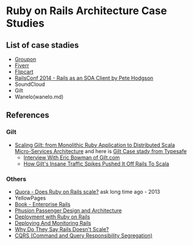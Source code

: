 # Ruby on Rails Architecture Case Studies

## List of case stadies
- [Groupon](groupon.md)
- [Fiverr](fiverr.md)
- [Flipcart](flipcart.md)
- [RailsConf 2014 - Rails as an SOA Client by Pete Hodgson](rails-as-an-soa-client-by-pete-hodgson.md)
- SoundCloud
- Gilt
- Wanelo(wanelo.md)

## References

### Gilt

- [Scaling Gilt: from Monolithic Ruby Application to Distributed Scala Micro-Services Architecture](http://www.slideshare.net/InfoQ/scaling-gilt-from-monolithic-ruby-application-to-distributed-scala-microservices-architecture) and here is [Gilt Case stady from Typesafe](http://downloads.typesafe.com/website/casestudies/Gilt-Live-Case-Study-v1.3.pdf)
  - [Interview With Eric Bowman of Gilt.com](http://code.tutsplus.com/articles/interview-with-eric-bowman-of-giltcom--net-35653)
  - [How Gilt's Insane Traffic Spikes Pushed It Off Rails To Scala](http://readwrite.com/2014/05/08/gilt-eric-bowman-interview-scala-rails-jvm-reactive-platform)


### Others
- [Quora - Does Ruby on Rails scale?](http://www.quora.com/Does-Ruby-on-Rails-scale) ask long time ago - 2013
- YellowPages
- [Book - Enterprise Rails](http://dan.chak.org/enterprise-rails)
- [Phusion Passenger Design and Architecture](https://www.phusionpassenger.com/documentation/Design%20and%20Architecture.html)
- [Deployment with Ruby on Rails](http://www.slideshare.net/jweiss/deployment-with-ruby-on-rails)
- [Deploying And Monitoring Rails](http://www.slideshare.net/jweiss/deploying-and-monitoring-rails)
- [Why Do They Say Rails Doesn't Scale?](http://codefol.io/posts/why-do-they-say-rails-doesnt-scale)
- [CQRS (Command and Query Responsibility Segregation)](http://martinfowler.com/bliki/CQRS.html)
